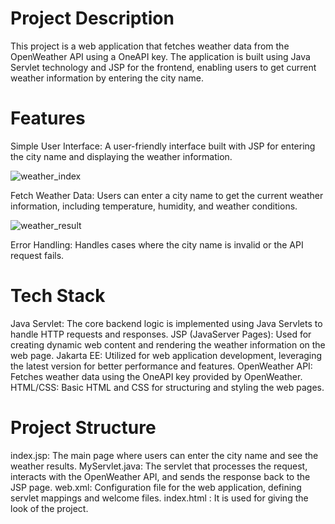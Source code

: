 # Project Description
This project is a web application that fetches weather data from the OpenWeather API using a OneAPI key. The application is built using Java Servlet technology and JSP for the frontend, enabling users to get current weather information by entering the city name.

# Features
Simple User Interface: A user-friendly interface built with JSP for entering the city name and displaying the weather information.

![weather_index](https://github.com/itsroshan137/Horizontal-Swiper/assets/90986796/a25252c2-57d1-4005-a7df-c52b5e6299a3)

Fetch Weather Data: Users can enter a city name to get the current weather information, including temperature, humidity, and weather conditions.

![weather_result](https://github.com/itsroshan137/Horizontal-Swiper/assets/90986796/dbd4b249-7e9f-4705-a714-bd428d8d966f)

Error Handling: Handles cases where the city name is invalid or the API request fails.

# Tech Stack
Java Servlet: The core backend logic is implemented using Java Servlets to handle HTTP requests and responses.
JSP (JavaServer Pages): Used for creating dynamic web content and rendering the weather information on the web page.
Jakarta EE: Utilized for web application development, leveraging the latest version for better performance and features.
OpenWeather API: Fetches weather data using the OneAPI key provided by OpenWeather.
HTML/CSS: Basic HTML and CSS for structuring and styling the web pages.


# Project Structure
index.jsp: The main page where users can enter the city name and see the weather results.
MyServlet.java: The servlet that processes the request, interacts with the OpenWeather API, and sends the response back to the JSP page.
web.xml: Configuration file for the web application, defining servlet mappings and welcome files.
index.html : It is used for giving the look of the project.
